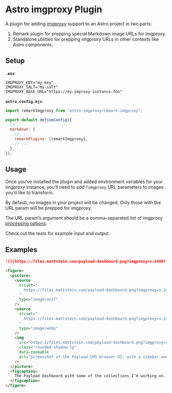 # Astro imgproxy Plugin

A plugin for adding [imgproxy](https://github.com/imgproxy/imgproxy) support to an Astro project in two parts:

1. Remark plugin for prepping special Markdown image URLs for imgproxy.
2. Standalone utilities for prepping imgproxy URLs in other contexts like Astro components.

## Setup

**`.env`**:

```shell
IMGPROXY_KEY="my-key"
IMGPROXY_SALT="my-salt"
IMGPROXY_BASE_URL="https://my-improxy-instance.foo"
```

**`astro.config.mjs`**:

```js
import remarkImgproxy from "astro-imgproxy/remark-imgproxy";

export default defineConfig({
  // ...
  markdown: {
    // ...
    remarkPlugins: [remarkImgproxy],
    // ...
  },
});
```

## Usage

Once you’ve installed the plugin and added environment variables for your imgproxy instance, you’ll need to add `?imgproxy` URL parameters to images you’d like to transform.

By default, no images in your project will be changed. Only those with the URL param will be prepped for imgproxy.

The URL param’s argument should be a comma-separated list of imgproxy [processing options](https://docs.imgproxy.net/generating_the_url?id=processing-options).

Check out the tests for example input and output.

## Examples

```md
![](https://files.mattstein.com/payload-dashboard.png?imgproxy=s:2400)
```

```html
<figure>
  <picture>
    <source
      srcset="
        https://files.mattstein.com/payload-dashboard.png?imgproxy=s:2400,f:avif,q:95
      "
      type="image/avif"
    />
    <source
      srcset="
        https://files.mattstein.com/payload-dashboard.png?imgproxy=s:2400,f:webp,q:95
      "
      type="image/webp"
    />
    <img
      src="https://files.mattstein.com/payload-dashboard.png?imgproxy=s:2400"
      class="rounded shadow-lg"
      data-zoomable
      alt="Screenshot of the Payload CMS browser UI, with a sidebar and main content area listing Collections and Globals."
    />
  </picture>
  <figcaption>
    The Payload dashboard with some of the collections I’m working on.
  </figcaption>
</figure>
```
